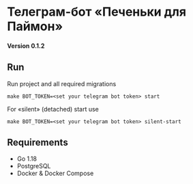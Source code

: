 # Телеграм-бот «Печеньки для Паймон»

#### Version 0.1.2

## Run
Run project and all required migrations

```shell
make BOT_TOKEN=<set your telegram bot token> start
```

For «silent» (detached) start use

```shell
make BOT_TOKEN=<set your telegram bot token> silent-start
```

## Requirements

* Go 1.18
* PostgreSQL
* Docker & Docker Compose
